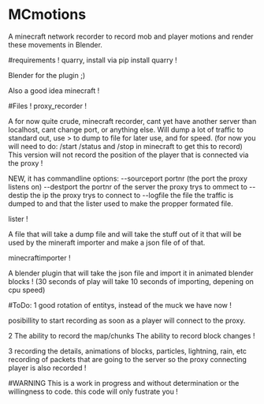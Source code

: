 # MCmotions
A minecraft network recorder to record mob and player motions and render these movements in Blender.

#requirements !
quarry, install via pip install quarry !

Blender for the plugin ;)

Also a good idea minecraft !

#Files !
proxy_recorder !

A for now quite crude, minecraft recorder, cant yet have another server than localhost, cant change port, or anything else.
Will dump a lot of traffic to standard out, use > to dump to file for later use, and for speed. (for now you will need to do: /start /status and /stop in minecraft to get this to record)
This version will not record the position of the player that is connected via the proxy !

NEW, it has commandline options:
--sourceport portnr (the port the proxy listens on)
--destport the portnr of the server the proxy trys to ommect to
--destip the ip the proxy trys to connect to
--logfile the file the traffic is dumped to and that the lister used to make the propper formated file.

lister !

A file that will take a dump file and will take the stuff out of it that will be used by the mineraft importer and make a json file of of that.

minecraftimporter !

A blender plugin that will take the json file and import it in animated blender blocks ! (30 seconds of play will take 10 seconds of importing, depening on cpu speed)

#ToDo:
1
good rotation of entitys, instead of the muck we have now !

posibillity to start recording as soon as a player will connect to the proxy.

2
The ability to record the map/chunks
The ability to record block changes !

3
recording the details, animations of blocks, particles, lightning, rain, etc
recording of packets that are going to the server so the proxy connecting player is also recorded !


#WARNING 
This is a work in progress and without determination or the willingness to code. this code will only fustrate you !